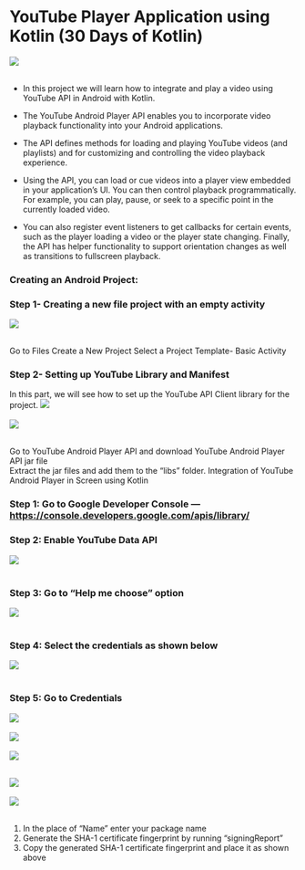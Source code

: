 # YouTube Player Application using Kotlin (30 Days of Kotlin)

 ![](https://miro.medium.com/max/840/1*oyjW0tejW_oiznAo4hNThA.png)<br><br>


* In this project we will learn how to integrate and play a video using YouTube API in Android with Kotlin.<br>

* The YouTube Android Player API enables you to incorporate video playback functionality into your Android applications. <br>
* The API defines methods for loading and playing YouTube videos (and playlists) and for customizing and controlling the video playback experience.<br>
* Using the API, you can load or cue videos into a player view embedded in your application’s UI. You can then control playback programmatically. For example, you can play, pause, or seek to a specific point in the currently loaded video.<br>
* You can also register event listeners to get callbacks for certain events, such as the player loading a video or the player state changing. Finally, the API has helper functionality to support orientation changes as well as transitions to fullscreen playback.<br>

### Creating an Android Project:
### Step 1- Creating a new file project with an empty activity
 ![](https://miro.medium.com/max/840/1*sg9_J-JTg21TkDcjJTlZ6Q.png)<br><br>


Go to Files
Create a New Project
Select a Project Template- Basic Activity


### Step 2- Setting up YouTube Library and Manifest
In this part, we will see how to set up the YouTube API Client library for the project.
 ![](https://miro.medium.com/max/840/1*sK9qj_y_DODlANi-qtXwdg.png)<br><br>
  ![](https://miro.medium.com/max/840/1*KImSydyBDDwZaadYrQdjWA.png)<br><br>



Go to YouTube Android Player API and download YouTube Android Player API jar file<br>
Extract the jar files and add them to the “libs” folder.
Integration of YouTube Android Player in Screen using Kotlin
### Step 1: Go to Google Developer Console — https://console.developers.google.com/apis/library/
### Step 2: Enable YouTube Data API
  ![](https://miro.medium.com/max/840/1*f_tkRe2zgww2aURcXXvUdA.png)<br><br>


### Step 3: Go to “Help me choose” option
  ![](https://miro.medium.com/max/1400/1*ApItZsDNpE26ALZkc5jPZA.png)<br><br>


### Step 4: Select the credentials as shown below
  ![](https://miro.medium.com/max/1400/1*2BNW-yjgsnzQ1I2YnLaziQ.png)<br><br>

### Step 5: Go to Credentials

  ![](https://miro.medium.com/max/1400/1*2MxMU0xeGnlO2ePLunUqFQ.png)<br><br>
    ![](https://miro.medium.com/max/1400/1*hfGDexmoj5DCeGsNKFAwFw.png)<br><br>
      ![](https://miro.medium.com/max/1400/1*jdMz2WaJxYSE-bQ2hnRj3g.png)<br><br>

  ![](https://miro.medium.com/max/1400/1*pNbgmcjX0UGThhRI5Rpk0Q.png)<br><br>
    ![](https://miro.medium.com/max/1400/1*H9-xbaUumv2O9AvF84F7oQ.png)<br><br>




1. In the place of “Name” enter your package name
2. Generate the SHA-1 certificate fingerprint by running “signingReport”
3. Copy the generated SHA-1 certificate fingerprint and place it as shown above
